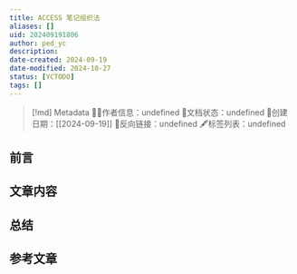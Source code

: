 ```yaml
---
title: ACCESS 笔记组织法
aliases: []
uid: 202409191806
author: ped_yc
description: 
date-created: 2024-09-19
date-modified: 2024-10-27
status: [YCTODO]
tags: []
---
```


> [!md] Metadata
> 🙇‍♂作者信息：undefined
> 🌱文档状态：undefined
> 📅创建日期：[[2024-09-19]]
> 🔗反向链接：undefined
> 🖋标签列表：undefined

## 前言

## 文章内容

## 总结

## 参考文章

